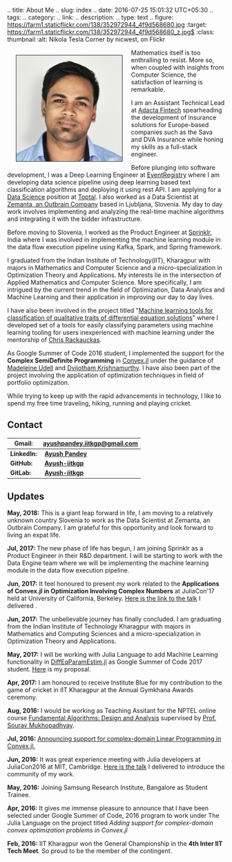 .. title: About Me 
.. slug: index
.. date: 2016-07-25 15:01:32 UTC+05:30
.. tags: 
.. category: 
.. link: 
.. description: 
.. type: text
.. figure: https://farm1.staticflickr.com/138/352972944_4f9d568680.jpg
   :target: https://farm1.staticflickr.com/138/352972944_4f9d568680_z.jpg$
   :class: thumbnail
   :alt: Nikola Tesla Corner by nicwest, on Flickr

 
<div>
    <p style="float: left;"><img src="/images/zemanta_pic.jpg" class="img-circle" height="245px" width="245px" border="1px" style="margin: 0px 20px" ></p>
    <p>Mathematics itself is too enthralling to resist. More so, when coupled with insights from Computer Science, the satisfaction of learning is remarkable.</p>
</div>

I am an Assistant Technical Lead at [Adacta Fintech](https://www.adacta-fintech.com/) spearheading the development of insurance solutions for Europe-based companies such as the Sava and DVA Insurance while honing my skills as a full-stack engineer. 

Before plunging into software development, I was a Deep Learning Engineer at [EventRegistry](http://eventregistry.org/) where I am developing data science pipeline using deep learning based text classification algorithms and deploying it using rest API. I am applying for a [Data Science](https://www.toptal.com/data-science) position at [Toptal](https://www.toptal.com/).
I also worked as a Data Scientist at [Zemanta, an Outbrain Company](http://www.zemanta.com/) based in Ljubljana, Slovenia. My day to day work involves implementing and analyzing the real-time machine algorithms and integrating it with the bidder infrastructure.

Before moving to Slovenia, I worked as the Product Engineer at [Sprinklr](https://www.sprinklr.com/), India where I was involved in implementing the machine learning module in the data flow execution pipeline using Kafka, Spark, and Spring framework.

I graduated from the Indian Institute of Technology(IIT), Kharagpur with majors in Mathematics and Computer Science and a micro-specialization in Optimization Theory and Applications. My interests lie in the intersection of Applied Mathematics and Computer Science. More specifically, I am intrigued by the current trend in the field of Optimization, Data Analytics and Machine Learning and their application in improving our day to day lives. 

I have also been involved in the project titled "[Machine learning tools for classification of qualitative traits of differential equation solutions](https://julialang.org/soc/projects/diffeq.html#machine-learning-tools-for-classification-of-qualitative-traits-of-differential-equation-solutions)" where I developed set of a tools for easily classifying parameters using machine learning tooling for users inexperienced with machine learning under the mentorship of [Chris Rackauckas](http://www.chrisrackauckas.com/).

As Google Summer of Code 2016 student, I implemented the support for the **Complex SemiDefinite Programming** in [Convex.jl](http://convexjl.readthedocs.io/en/latest/) under the guidance of [Madeleine Udell](https://people.orie.cornell.edu/mru8/) and [Dvijotham Krishnamurthy](http://www.its.caltech.edu/~dvij/). I have also been part of the project involving the application of optimization techniques in field of portfolio optimization. 

While trying to keep up with the rapid advancements in technology, I like to spend my free time traveling, hiking, running and playing cricket.

## Contact 
**Gmail:** | **ayushpandey.iitkgp@gmail.com**
----------------|--------------------------
**LinkedIn:** | &nbsp;[**Ayush Pandey**](https://www.linkedin.com/in/ayushiitkgp)
**GitHub:** | &nbsp;[**Ayush-iitkgp**](http://github.com/Ayush-iitkgp)
**GitLab:** | &nbsp;[**Ayush-iitkgp**](https://gitlab.com/ayush-iitkgp)


## Updates

**May, 2018:** This is a giant leap forward in life, I am moving to a relatively unknown country Slovenia to work as the Data Scientist at Zemanta, an Outbrain Company. I am grateful for this opportunity and look forward to living an expat life.

**Jul, 2017:** The new phase of life has begun, I am joining Sprinklr as a Product Engineer in their R&D department. I will be starting to work with the Data Engine team  where we will be implementing the machine learning module in the data flow execution pipeline.

**Jun, 2017:** It feel honoured to present my work related to the **Applications of Convex.jl in Optimization Involving Complex Numbers** at JuliaCon'17 held at University of California, Berkeley. [Here is the link to the talk](https://www.youtube.com/watch?v=dIlarXpwT5I) I delivered .

**Jun, 2017:** The unbelievable journey has finally concluded. I am graduating from the Indian Institute of Technology Kharagpur with majors in Mathematics and Computing Sciences and a micro-specialization in Optimization Theory and Applications.

**May, 2017:** I will be working with Julia Language to add Machine Learning functionality in [DiffEqParamEstim.jl](https://github.com/JuliaDiffEq/DiffEqParamEstim.jl) as Google Summer of Code 2017 student. [Here](https://summerofcode.withgoogle.com/projects/#5914180975591424) is my proposal. 


**Apr, 2017:** I am honoured to receive Institute Blue for my contribution to the game of cricket in IIT Kharagpur at the Annual Gymkhana Awards ceremony.

**Aug, 2016:** I would be working as Teaching Assitant for the NPTEL online course [Fundamental Algorithms: Design and Analysis](https://onlinecourses.nptel.ac.in/noc16_cs24/course) supervised by [Prof. Sourav Mukhopadhyay](http://www.facweb.iitkgp.ernet.in/~sourav/).

**Jul, 2016:** [Announcing support for complex-domain Linear Programming in Convex.jl.](/posts/announcing-support-for-complex-domain-linear-programs-in-convexjl/)

**Jun, 2016:** It was great experience meeting with Julia developers at JuliaCon2016 at MIT, Cambridge. [Here is the talk](/stories/juliacon-2016-talk/) I delivered to introduce the community of my work.

**May, 2016:** Joining Samsung Research Institute, Bangalore as Student Trainee.

**Apr, 2016:** It gives me immense pleasure to announce that I have been selected under Google Summer of Code, 2016 program to work under The Julia Language on the project titled *Adding support for complex-domain convex optimization problems in Convex.jl*

**Feb, 2016:** IIT Kharagpur won the General Championship in the **4th Inter IIT Tech Meet**. So proud to be the member of the contingent.
